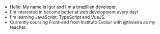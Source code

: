 - Hello! My name is Igor and I'm a brazillian developer.
- I'm interested in become better at web development every day!
- I'm learning JavaScript, TypeScript and VueJS.
- Currently coursing Front-end from Instituto Evoluir with @thvieira as my teacher.
